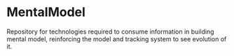 # MentalModel
Repository for technologies required to consume information in building mental model, reinforcing the model and tracking system to see evolution of it.
